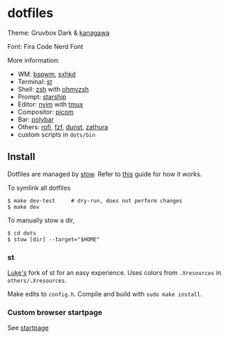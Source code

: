# dotfiles

Theme: Gruvbox Dark & [kanagawa](https://github.com/rebelot/kanagawa.nvim)

Font: Fira Code Nerd Font

More information:
- WM: [bspwm](https://github.com/baskerville/bspwm), [sxhkd](https://github.com/baskerville/sxhkd)
- Terminal: [st](#st)
- Shell: [zsh](https://www.zsh.org) with [ohmyzsh](https://github.com/ohmyzsh/ohmyzsh)
- Prompt: [starship](https://github.com/starship/starship)
- Editor: [nvim](https://github.com/neovim/neovim/) with [tmux](https://github.com/tmux/tmux)
- Compositor: [picom](https://github.com/yshui/picom)
- Bar: [polybar](https://github.com/polybar/polybar/)
- Others: [rofi](https://github.com/davatorium/rofi), [fzf](https://github.com/junegunn/fzf), [dunst](https://github.com/dunst-project/dunst), [zathura](https://github.com/pwmt/zathura)
- custom scripts in `dots/bin`

## Install

Dotfiles are managed by [stow](https://www.gnu.org/software/stow/). Refer to
[this](http://brandon.invergo.net/news/2012-05-26-using-gnu-stow-to-manage-your-dotfiles.html) guide for how it works.

To symlink all dotfiles
```
$ make dev-test     # dry-run, does not perform changes
$ make dev
```

To manually stow a dir,
```
$ cd dots
$ stow [dir] --target="$HOME"
```

### st
[Luke's](https://github.com/LukeSmithxyz/st) fork of st for an easy experience. Uses colors from `.Xresources` in `others/.Xresources`.

Make edits to `config.h`. Compile and build with `sudo make install`.

### Custom browser startpage
See [startpage](https://github.com/kennethcheo/startpage)


